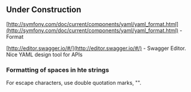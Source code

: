 

## Under Construction



[http://symfony.com/doc/current/components/yaml/yaml_format.html](﻿http://symfony.com/doc/current/components/yaml/yaml_format.html) - Format


[http://editor.swagger.io/#/](http://editor.swagger.io/#/) - Swagger Editor. Nice YAML design tool for APIs


### Formatting of spaces in hte strings

For escape characters, use double quotation marks, "".
